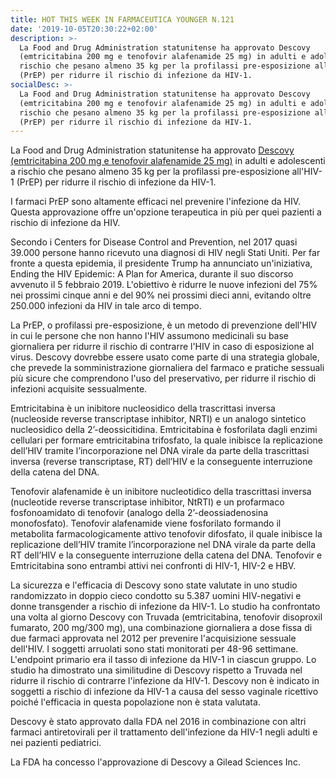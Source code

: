 ```yaml
---
title: HOT THIS WEEK IN FARMACEUTICA YOUNGER N.121
date: '2019-10-05T20:30:22+02:00'
description: >-
  La Food and Drug Administration statunitense ha approvato Descovy
  (emtricitabina 200 mg e tenofovir alafenamide 25 mg) in adulti e adolescenti a
  rischio che pesano almeno 35 kg per la profilassi pre-esposizione all'HIV-1
  (PrEP) per ridurre il rischio di infezione da HIV-1. 
socialDesc: >-
  La Food and Drug Administration statunitense ha approvato Descovy
  (emtricitabina 200 mg e tenofovir alafenamide 25 mg) in adulti e adolescenti a
  rischio che pesano almeno 35 kg per la profilassi pre-esposizione all'HIV-1
  (PrEP) per ridurre il rischio di infezione da HIV-1.
---
```

La Food and Drug Administration statunitense ha approvato [Descovy (emtricitabina 200 mg e tenofovir alafenamide 25 mg)](https://www.fda.gov/news-events/press-announcements/fda-approves-second-drug-prevent-hiv-infection-part-ongoing-efforts-end-hiv-epidemic) in adulti e adolescenti a rischio che pesano almeno 35 kg per la profilassi pre-esposizione all'HIV-1 (PrEP) per ridurre il rischio di infezione da HIV-1. 

I farmaci PrEP sono altamente efficaci nel prevenire l'infezione da HIV. Questa approvazione offre un'opzione terapeutica in più per quei pazienti a rischio di infezione da HIV.

Secondo i Centers for Disease Control and Prevention, nel 2017 quasi 39.000 persone hanno ricevuto una diagnosi di HIV negli Stati Uniti. Per far fronte a questa epidemia, il presidente Trump ha annunciato un'iniziativa, Ending the HIV Epidemic: A Plan for America, durante il suo discorso avvenuto il 5 febbraio 2019. L'obiettivo è ridurre le nuove infezioni del 75% nei prossimi cinque anni e del 90% nei prossimi dieci anni, evitando oltre 250.000 infezioni da HIV in tale arco di tempo.

La PrEP, o profilassi pre-esposizione, è un metodo di prevenzione dell'HIV in cui le persone che non hanno l'HIV assumono medicinali su base giornaliera per ridurre il rischio di contrarre l'HIV in caso di esposizione al virus. Descovy dovrebbe essere usato come parte di una strategia globale, che prevede la somministrazione giornaliera del farmaco e pratiche sessuali più sicure che comprendono l'uso del preservativo, per ridurre il rischio di infezioni acquisite sessualmente.

Emtricitabina è un inibitore nucleosidico della trascrittasi inversa (nucleoside reverse transcriptase inhibitor, NRTI) e un analogo sintetico nucleosidico della 2’-deossicitidina. Emtricitabina è fosforilata dagli enzimi cellulari per formare emtricitabina trifosfato, la quale inibisce la replicazione dell’HIV tramite l’incorporazione nel DNA virale da parte della trascrittasi inversa (reverse transcriptase, RT) dell’HIV e la conseguente interruzione della catena del DNA. 

Tenofovir alafenamide è un inibitore nucleotidico della trascrittasi inversa (nucleotide reverse transcriptase inhibitor, NtRTI) e un profarmaco fosfonoamidato di tenofovir (analogo della 2’-deossiadenosina monofosfato). Tenofovir alafenamide viene fosforilato formando il metabolita farmacologicamente attivo tenofovir difosfato, il quale inibisce la replicazione dell’HIV tramite l’incorporazione nel DNA virale da parte della RT dell’HIV e la conseguente interruzione della catena del DNA. Tenofovir e Emtricitabina sono entrambi attivi nei confronti di HIV-1, HIV-2 e HBV.

La sicurezza e l'efficacia di Descovy sono state valutate in uno studio randomizzato in doppio cieco condotto su 5.387 uomini HIV-negativi e donne transgender a rischio di infezione da HIV-1. Lo studio ha confrontato una volta al giorno Descovy con Truvada (emtricitabina, tenofovir disoproxil fumarato, 200 mg/300 mg), una combinazione giornaliera a dose fissa di due farmaci approvata nel 2012 per prevenire l'acquisizione sessuale dell'HIV. I soggetti arruolati sono stati monitorati per 48-96 settimane. L'endpoint primario era il tasso di infezione da HIV-1 in ciascun gruppo. Lo studio ha dimostrato una similitudine di Descovy rispetto a Truvada nel ridurre il rischio di contrarre l'infezione da HIV-1. Descovy non è indicato in soggetti a rischio di infezione da HIV-1 a causa del sesso vaginale ricettivo poiché l'efficacia in questa popolazione non è stata valutata.

Descovy è stato approvato dalla FDA nel 2016 in combinazione con altri farmaci antiretovirali per il trattamento dell'infezione da HIV-1 negli adulti e nei pazienti pediatrici. 

La FDA ha concesso l'approvazione di Descovy a Gilead Sciences Inc.
